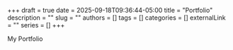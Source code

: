 +++ 
draft = true
date = 2025-09-18T09:36:44-05:00
title = "Portfolio"
description = ""
slug = ""
authors = []
tags = []
categories = []
externalLink = ""
series = []
+++

My Portfolio